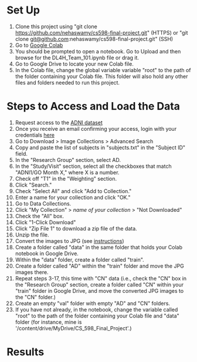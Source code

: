 # Set Up
1. Clone this project using "git clone https://github.com/nehaswamy/cs598-final-project.git" (HTTPS) or "git clone git@github.com:nehaswamy/cs598-final-project.git" (SSH)
2. Go to [Google Colab](https://colab.research.google.com/)
3. You should be prompted to open a notebook. Go to Upload and then browse for the DL4H_Team_101.ipynb file or drag it.
4. Go to Google Drive to locate your new Colab file.
5. In the Colab file, change the global variable variable "root" to the path of the folder containing your Colab file. This folder will also hold any other files and folders needed to run this project. 

# Steps to Access and Load the Data
1. Request access to the [ADNI dataset](https://ida.loni.usc.edu/collaboration/access/appLicense.jsp)
2. Once you receive an email confirming your access, login with your credentials [here](https://ida.loni.usc.edu/login.jsp?project=ADNIhttps://ida.loni.usc.edu/login.jsp?project=ADNI)
3. Go to Download > Image Collections > Advanced Search
4. Copy and paste the list of subjects in "subjects.txt" in the "Subject ID" field.
5. In the "Research Group" section, select AD.
6. In the "Study/Visit" section, select all the checkboxes that match "ADNI1/GO Month X," where X is a number.
7. Check off "T1" in the "Weighting" section.
8. Click "Search."
9. Check "Select All" and click "Add to Collection."
10. Enter a name for your collection and click "OK."
11. Go to Data Collections.
12. Click "My Collection" > *name of your collection* > "Not Downloaded"
13. Check the "All" box.
14. Click "1-Click Download"
15. Click "Zip File 1" to download a zip file of the data.
16. Unzip the file.
17. Convert the images to JPG (see [instructions](https://medium.com/@vivek8981/dicom-to-jpg-and-extract-all-patients-information-using-python-5e6dd1f1a07d))
18. Create a folder called "data" in the same folder that holds your Colab notebook in Google Drive.
19. Within the "data" folder, create a folder called "train".
20. Create a folder called "AD" within the "train" folder and move the JPG images there.
21. Repeat steps 3-17, this time with "CN" data (i.e., check the "CN" box in the "Research Group" section, create a folder called "CN" within your "train" folder in Google Drive, and move the converted JPG images to the "CN" folder.)
22. Create an empty "val" folder with empty "AD" and "CN" folders.
23. If you have not already, in the notebook, change the variable called "root" to the path of the folder containing your Colab file and "data" folder (for instance, mine is '/content/drive/MyDrive/CS_598_Final_Project'.)

# Results